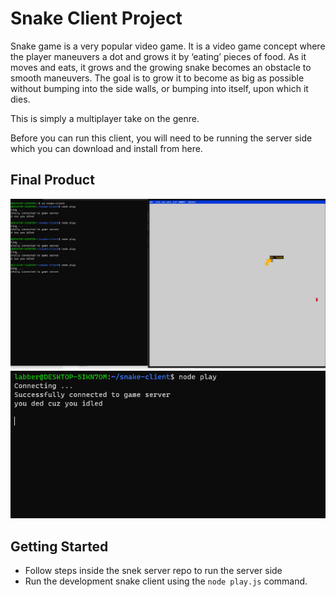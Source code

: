 # Snake Client Project

Snake game is a very popular video game. It is a video game concept where the player maneuvers a dot and grows it by ‘eating’ pieces of food. As it moves and eats, it grows and the growing snake becomes an obstacle to smooth maneuvers. The goal is to grow it to become as big as possible without bumping into the side walls, or bumping into itself, upon which it dies.

This is simply a multiplayer take on the genre.

Before you can run this client, you will need to be running the server side which you can download and install from here. 

## Final Product

![snake game in action](image-1.png)
![output of console for a successful connection](image-2.png)


## Getting Started

- Follow steps inside the snek server repo to run the server side
- Run the development snake client using the `node play.js` command.
